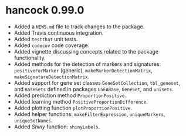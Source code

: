 # hancock 0.99.0

* Added a `NEWS.md` file to track changes to the package.
* Added Travis continuous integration.
* Added `testthat` unit tests.
* Added `codecov` code coverage.
* Added vignette discussing concepts related to the package functionality.
* Added methods for the detection of markers and signatures:
    `positiveForMarker` (generic), `makeMarkerDetectionMatrix`,
    `makeSignatureDetectionMatrix`.
* Added support for gene set classes
    `GeneSetCollection`, `tbl_geneset`, and `BaseSets`
    defined in packages `GSEABase`, `GeneSet`, and `unisets`.
* Added prediction method `ProportionPositive`.
* Added learning method `PositiveProportionDifference`.
* Added plotting function `plotProportionPositive`.
* Added helper functions: `makeFilterExpression`, `uniqueMarkers`,
    `uniqueSetNames`.
* Added _Shiny_ function: `shinyLabels`.
